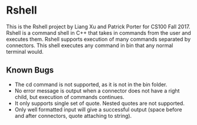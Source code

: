 # Rshell

This is the Rshell project by Liang Xu and Patrick Porter for CS100 Fall 2017. Rshell is a command shell in C++ that takes in commands from the user and executes them. Rshell supports execution of many commands separated by connectors. This shell executes any command in bin that any normal terminal would.

## Known Bugs

- The cd command is not supported, as it is not in the bin folder.
- No error message is output when a connector does not have a right child, but execution of commands continues.
- It only supports single set of quote. Nested quotes are not supported. 
- Only well formatted input will give a successful output (space before and after connectors, quote attaching to string). 
